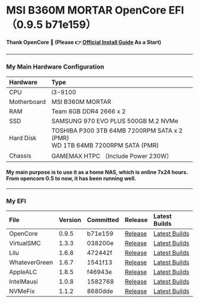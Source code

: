 # MSI B360M MORTAR OpenCore EFI （0.9.5 b71e159）

#### Thank OpenCore 🎉 (Please 👉 [Official Install Guide](https://dortania.github.io/OpenCore-Install-Guide) As a Start)
---
### My Main Hardware Configuration
| Hardware | Type |
| :--- | :--- |
| CPU | i3-9100 |
| Motherboard | MSI B360M MORTAR |
| RAM | Team 8GB DDR4 2666 x 2 |
| SSD | SAMSUNG 970 EVO PLUS 500GB M.2 NVMe | 
| Hard Disk | TOSHIBA P300 3TB 64MB 7200RPM SATA x 2 (PMR) <br> WD 1TB 64MB 7200RPM SATA (PMR) |
| Chassis | GAMEMAX HTPC （Include Power 230W）|

#### My main purpose is to use it as a home NAS, which is online 7x24 hours. From opencore 0.5 to now, it has been running well.
---
### My EFI 
| File | Version | Committed | Release | Latest Builds |
| :--- | :--- | :--- | :--- | :--- |
| OpenCore | 0.9.5 | b71e159 | [Release](https://github.com/acidanthera/OpenCorePkg/releases) | [Latest Builds](https://dortania.github.io/builds/?product=OpenCorePkg&viewall=true) |
| VirtualSMC | 1.3.3 | 038200e | [Release](https://github.com/acidanthera/VirtualSMC/releases) | [Latest Builds](https://dortania.github.io/builds/?product=VirtualSMC&viewall=true) |
| Lilu | 1.6.8 | 472442f | [Release](https://github.com/acidanthera/Lilu/releases) | [Latest Builds](https://dortania.github.io/builds/?product=Lilu&viewall=true) |
| WhateverGreen | 1.6.7 | 1541f13 | [Release](https://github.com/acidanthera/WhateverGreen/releases) | [Latest Builds](https://dortania.github.io/builds/?product=WhateverGreen&viewall=true) |
| AppleALC | 1.8.5 | f46943e | [Release](https://github.com/acidanthera/AppleALC/releases) | [Latest Builds](https://dortania.github.io/builds/?product=AppleALC&viewall=true) |
| IntelMausi | 1.0.8 | 1582768 | [Release](https://github.com/acidanthera/IntelMausi/releases) | [Latest Builds](https://dortania.github.io/builds/?product=IntelMausi&viewall=true) |
| NVMeFix | 1.1.2 | 8680dde | [Release](https://github.com/acidanthera/NVMeFix/releases) | [Latest Builds](https://dortania.github.io/builds/?product=NVMeFix&viewall=true) |








